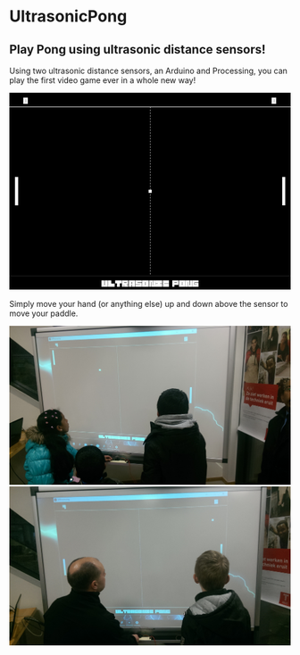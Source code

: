 # UltrasonicPong
Play Pong using ultrasonic distance sensors!
---

Using two ultrasonic distance sensors, an Arduino and Processing, you can play the first video game ever in a whole new way!

![Screenshot](https://github.com/thijsvb/UltrasonicPong/blob/master/Pictures/Screenshot.jpg?raw=true)

Simply move your hand (or anything else) up and down above the sensor to move your paddle.

![Players](https://github.com/thijsvb/UltrasonicPong/blob/master/Pictures/Players0.jpg?raw=true)
![Players](https://github.com/thijsvb/UltrasonicPong/blob/master/Pictures/Players1.jpg?raw=true)
